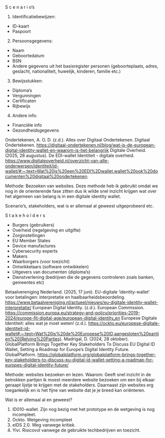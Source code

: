 S c e n a r i o’s

1.	Identificatiebewijzen:
-	ID-kaart
-	Paspoort

2.	Persoonsgegevens:
-	Naam
-	Geboortedatum
-	BSN
-	Andere gegevens uit het basisregister personen (geboorteplaats, adres, geslacht, nationaliteit, huwelijk, kinderen, familie etc.)

3.	Bewijsstukken:
-	Diploma’s
-	Vergunningen
-	Certificaten
-	Rijbewijs


4.	Andere info:
-	Financiële info
-	Gezondheidsgegevens

Ondertekenen, A. O. D. (z.d.). Alles over Digitaal Ondertekenen. Digitaal Ondertekenen. https://digitaal-ondertekenen.nl/blog/wat-is-de-european-digital-identity-wallet-en-waarom-is-het-belangrijk
Digitale Overheid. (2025, 28 augustus). De EDI-wallet Identiteit - digitale overheid. https://www.digitaleoverheid.nl/overzicht-van-alle-onderwerpen/identiteit/id-wallet/#:~:text=Wat%20is%20een%20EDI%2Dwallet,wallet%20ook%20documenten%20digitaal%20ondertekenen.





Methode: Bezoeken van websites.
Deze methode heb ik gebruikt omdat we nog in de orienterende fase zitten dus ik wilde snel inzicht krijgen wat over het algemeen van belang is in een digitale identity wallet. 


Scenario’s, stakeholders, wat is er allemaal al geweest uitgeprobeerd etc.






S t a k e h o l d e r s

-	Burgers (gebruikers)
-	Overheid (regelgeving en uitgifte)
-	Zorginstellingen
-	EU Member States
-	Device manufactures
-	Cybersecurity experts
-	Makers 
-	Waarborgers (voor toezicht)
-	Ontwikkelaars (software ontwikkelen)
-	Uitgevers van documenten (diploma’s)
-	Dienstverlening (bedrijven die de gegevens controleren zoals banken, gemeentes etc)



Betaalvereniging Nederland. (2025, 17 juni). EU-digitale ‘identity-wallet’ voor betalingen: interpretatie en haalbaarheidsbeoordeling. https://www.betaalvereniging.nl/actueel/nieuws/eu-digitale-identity-wallet-interpretatie/
European Digital Identity. (z.d.). European Commission. https://commission.europa.eu/strategy-and-policy/priorities-2019-2024/europe-fit-digital-age/european-digital-identity_en
Europese Digitale Identiteit: alles wat je moet weten! (z.d.). https://ockto.eu/europese-digitale-identiteit-id-wallet#:~:text=Wat%20is%20de%20Europese%20ID,aangesloten%20partijen%20(Relying%20Parties).
Madrigal, D. (2024, 28 oktober). GlobalPlatform Brings Together Key Stakeholders To Discuss EU Digital ID Wallet, Setting a Roadmap for Europe’s Digital Identity Future. GlobalPlatform. https://globalplatform.org/globalplatform-brings-together-key-stakeholders-to-discuss-eu-digital-id-wallet-setting-a-roadmap-for-europes-digital-identity-future/

Methode: websites bezoeken en lezen.
Waarom: Geeft snel inzicht in de betrokken partijen ik moest meerdere website bezoeken om een bij elkaar geraapt lijstje te krijgen met de stakeholders. Daarnaast zijn websites erg toegankelijk en is het fijne van website dat je je breed kan oriënteren.





Wat is er allemaal al en geweest?

1.	ID010-wallet.
Zijn nog bezig met het prototype en de wetgeving is nog incompleet.
2.	Ockto.
Wetgeving incompleet
3.	eIDS 2.0.
Weg vanwege kritiek.
4.	Yivi.
Risicovol vanwege de gebruikte techbedrijven en toezicht.

